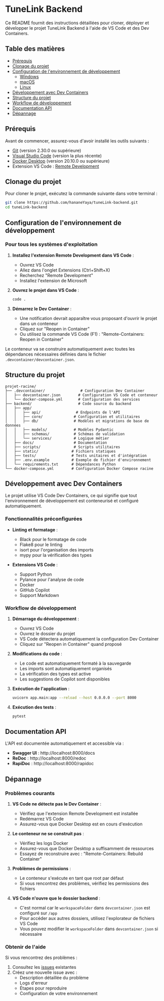 # TuneLink Backend

Ce README fournit des instructions détaillées pour cloner, déployer et développer le projet TuneLink Backend à l'aide de VS Code et des Dev Containers.

## Table des matières

- [Prérequis](#prérequis)
- [Clonage du projet](#clonage-du-projet)
- [Configuration de l'environnement de développement](#configuration-de-lenvironnement-de-développement)
  - [Windows](#windows)
  - [macOS](#macos)
  - [Linux](#linux)
- [Développement avec Dev Containers](#développement-avec-dev-containers)
- [Structure du projet](#structure-du-projet)
- [Workflow de développement](#workflow-de-développement)
- [Documentation API](#documentation-api)
- [Dépannage](#dépannage)

## Prérequis

Avant de commencer, assurez-vous d'avoir installé les outils suivants :

- [Git](https://git-scm.com/downloads) (version 2.30.0 ou supérieure)
- [Visual Studio Code](https://code.visualstudio.com/) (version la plus récente)
- [Docker Desktop](https://www.docker.com/products/docker-desktop) (version 20.10.0 ou supérieure)
- Extension VS Code : [Remote Development](https://marketplace.visualstudio.com/items?itemName=ms-vscode-remote.vscode-remote-extensionpack)

## Clonage du projet

Pour cloner le projet, exécutez la commande suivante dans votre terminal :

```bash
git clone https://github.com/hananeYaya/tuneLink-backend.git
cd tuneLink-backend
```

## Configuration de l'environnement de développement

### Pour tous les systèmes d'exploitation

1. **Installez l'extension Remote Development dans VS Code** :
   - Ouvrez VS Code
   - Allez dans l'onglet Extensions (Ctrl+Shift+X)
   - Recherchez "Remote Development"
   - Installez l'extension de Microsoft

2. **Ouvrez le projet dans VS Code** :
   ```bash
   code .
   ```

3. **Démarrez le Dev Container** :
   - Une notification devrait apparaître vous proposant d'ouvrir le projet dans un conteneur
   - Cliquez sur "Reopen in Container"
   - Ou utilisez la commande VS Code (F1) : "Remote-Containers: Reopen in Container"

Le conteneur va se construire automatiquement avec toutes les dépendances nécessaires définies dans le fichier `.devcontainer/devcontainer.json`.

## Structure du projet

```
projet-racine/
├── .devcontainer/                # Configuration Dev Container
│   ├── devcontainer.json        # Configuration VS Code et conteneur
│   └── docker-compose.yml       # Configuration des services
├── backend/                     # Code source du backend
│   ├── app/                    
│   │   ├── api/                # Endpoints de l'API
│   │   ├── core/              # Configuration et utilitaires
│   │   ├── db/                # Modèles et migrations de base de données
│   │   ├── models/            # Modèles Pydantic
│   │   ├── schemas/           # Schémas de validation
│   │   └── services/          # Logique métier
│   ├── docs/                  # Documentation
│   ├── scripts/               # Scripts utilitaires
│   ├── static/               # Fichiers statiques
│   ├── tests/                # Tests unitaires et d'intégration
│   ├── .env.example          # Exemple de fichier d'environnement
│   └── requirements.txt      # Dépendances Python
└── docker-compose.yml        # Configuration Docker Compose racine
```

## Développement avec Dev Containers

Le projet utilise VS Code Dev Containers, ce qui signifie que tout l'environnement de développement est conteneurisé et configuré automatiquement.

### Fonctionnalités préconfigurées

- **Linting et formatage** :
  - Black pour le formatage de code
  - Flake8 pour le linting
  - isort pour l'organisation des imports
  - mypy pour la vérification des types

- **Extensions VS Code** :
  - Support Python
  - Pylance pour l'analyse de code
  - Docker
  - GitHub Copilot
  - Support Markdown

### Workflow de développement

1. **Démarrage du développement** :
   - Ouvrez VS Code
   - Ouvrez le dossier du projet
   - VS Code détectera automatiquement la configuration Dev Container
   - Cliquez sur "Reopen in Container" quand proposé

2. **Modifications du code** :
   - Le code est automatiquement formaté à la sauvegarde
   - Les imports sont automatiquement organisés
   - La vérification des types est active
   - Les suggestions de Copilot sont disponibles

3. **Exécution de l'application** :
   ```bash
   uvicorn app.main:app --reload --host 0.0.0.0 --port 8000
   ```

4. **Exécution des tests** :
   ```bash
   pytest
   ```

## Documentation API

L'API est documentée automatiquement et accessible via :

- **Swagger UI** : http://localhost:8000/docs
- **ReDoc** : http://localhost:8000/redoc
- **RapiDoc** : http://localhost:8000/rapidoc

## Dépannage

### Problèmes courants

1. **VS Code ne détecte pas le Dev Container** :
   - Vérifiez que l'extension Remote Development est installée
   - Redémarrez VS Code
   - Assurez-vous que Docker Desktop est en cours d'exécution

2. **Le conteneur ne se construit pas** :
   - Vérifiez les logs Docker
   - Assurez-vous que Docker Desktop a suffisamment de ressources
   - Essayez de reconstruire avec : "Remote-Containers: Rebuild Container"

3. **Problèmes de permissions** :
   - Le conteneur s'exécute en tant que root par défaut
   - Si vous rencontrez des problèmes, vérifiez les permissions des fichiers

4. **VS Code n'ouvre que le dossier backend** :
   - C'est normal car le `workspaceFolder` dans `devcontainer.json` est configuré sur `/app`
   - Pour accéder aux autres dossiers, utilisez l'explorateur de fichiers VS Code
   - Vous pouvez modifier le `workspaceFolder` dans `devcontainer.json` si nécessaire

### Obtenir de l'aide

Si vous rencontrez des problèmes :

1. Consultez les [issues](https://github.com/hananeYaya/tuneLink-backend/issues) existantes
2. Créez une nouvelle issue avec :
   - Description détaillée du problème
   - Logs d'erreur
   - Étapes pour reproduire
   - Configuration de votre environnement 